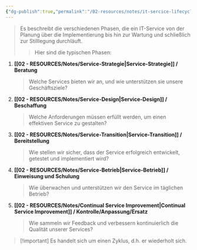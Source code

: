 ```yaml
---
{"dg-publish":true,"permalink":"/02-resources/notes/it-sercice-lifecycle/","tags":["GFN/prüfungsrelevant/AP1","GFN/LF06"],"noteIcon":"","updated":"2025-09-05T10:12:30.000+02:00"}
---
```


>Es beschreibt die verschiedenen Phasen, die ein IT-Service von der Planung über die Implementierung bis hin zur Wartung und schließlich zur Stilllegung durchläuft. 
>>Hier sind die typischen Phasen:

1. **[[02 - RESOURCES/Notes/Service-Strategie\|Service-Strategie]] / Beratung**
   > Welche Services bieten wir an, und wie unterstützen sie unsere Geschäftsziele?
    
2. **[[02 - RESOURCES/Notes/Service-Design\|Service-Design]] / Beschaffung**
   >Welche Anforderungen müssen erfüllt werden, um einen effektiven Service zu gestalten?
    
3. **[[02 - RESOURCES/Notes/Service-Transition\|Service-Transition]] / Bereitstellung**
   >Wie stellen wir sicher, dass der Service erfolgreich entwickelt, getestet und implementiert wird?
    
4. **[[02 - RESOURCES/Notes/Service-Betrieb\|Service-Betrieb]] / Einweisung und Schulung**
   >Wie überwachen und unterstützen wir den Service im täglichen Betrieb?
    
5. **[[02 - RESOURCES/Notes/Continual Service Improvement\|Continual Service Improvement]] / Kontrolle/Anpassung/Ersatz**
   > Wie sammeln wir Feedback und verbessern kontinuierlich die Qualität unserer Services?


>[!important] Es handelt sich um einen Zyklus, d.h. er wiederholt sich.

<style> .container {font-family: sans-serif; text-align: center;} .button-wrapper button {z-index: 1;height: 40px; width: 100px; margin: 10px;padding: 5px;} .excalidraw .App-menu_top .buttonList { display: flex;} .excalidraw-wrapper { height: 800px; margin: 50px; position: relative;} :root[dir="ltr"] .excalidraw .layer-ui__wrapper .zen-mode-transition.App-menu_bottom--transition-left {transform: none;} </style><script src="https://cdn.jsdelivr.net/npm/react@17/umd/react.production.min.js"></script><script src="https://cdn.jsdelivr.net/npm/react-dom@17/umd/react-dom.production.min.js"></script><script type="text/javascript" src="https://cdn.jsdelivr.net/npm/@excalidraw/excalidraw@0/dist/excalidraw.production.min.js"></script><div id="Drawing_2024-10-20_2102.27.excalidraw.md1"></div><script>(function(){const InitialData={"type":"excalidraw","version":2,"source":"https://github.com/zsviczian/obsidian-excalidraw-plugin/releases/tag/2.5.2","elements":[{"type":"ellipse","version":216,"versionNonce":1980773429,"index":"a0","isDeleted":false,"id":"adg1LoZfA6iXltiLdzV1R","fillStyle":"solid","strokeWidth":2,"strokeStyle":"solid","roughness":1,"opacity":100,"angle":0,"x":-122.23168376540843,"y":-312.6212785893897,"strokeColor":"#846358","backgroundColor":"transparent","width":214,"height":194,"seed":700267227,"groupIds":[],"frameId":null,"roundness":{"type":2},"boundElements":[{"type":"text","id":"F5Pm8LDR"},{"id":"NPDsfmfhBRzdvREPWKgYG","type":"arrow"}],"updated":1729451168715,"link":null,"locked":false},{"type":"text","version":174,"versionNonce":1499731355,"index":"a1","isDeleted":false,"id":"F5Pm8LDR","fillStyle":"solid","strokeWidth":2,"strokeStyle":"solid","roughness":1,"opacity":100,"angle":0,"x":-75.22861142756433,"y":-240.7106363644848,"strokeColor":"#846358","backgroundColor":"transparent","width":119.67300415039062,"height":50,"seed":337345403,"groupIds":[],"frameId":null,"roundness":null,"boundElements":[],"updated":1729451168715,"link":"[[02 - RESOURCES/Notes/Service-Strategie\|Service-Strategie]]","locked":false,"fontSize":20,"fontFamily":5,"text":"📍[[Service-\nStrategie\|Service-\nStrategie]]","rawText":"[[02 - RESOURCES/Notes/Service-Strategie\|Service-Strategie]]","textAlign":"center","verticalAlign":"middle","containerId":"adg1LoZfA6iXltiLdzV1R","originalText":"📍[[02 - RESOURCES/Notes/Service-Strategie\|Service-Strategie]]","autoResize":true,"lineHeight":1.25},{"type":"ellipse","version":188,"versionNonce":1434588827,"index":"a2","isDeleted":false,"id":"pQ6RhyBS8cArmB07QDDA4","fillStyle":"solid","strokeWidth":2,"strokeStyle":"solid","roughness":1,"opacity":100,"angle":0,"x":126.35797514520175,"y":-130.59509561729567,"strokeColor":"#2f9e44","backgroundColor":"transparent","width":214,"height":194,"seed":954373493,"groupIds":[],"frameId":null,"roundness":{"type":2},"boundElements":[{"type":"text","id":"JsyrLWGM"}],"updated":1729451127687,"link":null,"locked":false},{"type":"text","version":156,"versionNonce":1299873595,"index":"a3","isDeleted":false,"id":"JsyrLWGM","fillStyle":"solid","strokeWidth":2,"strokeStyle":"solid","roughness":1,"opacity":100,"angle":0,"x":173.36104748304587,"y":-58.68445339239078,"strokeColor":"#2f9e44","backgroundColor":"transparent","width":119.67300415039062,"height":50,"seed":54140629,"groupIds":[],"frameId":null,"roundness":null,"boundElements":[],"updated":1729451270765,"link":"[[02 - RESOURCES/Notes/Service-Design\|Service-Design]]","locked":false,"fontSize":20,"fontFamily":5,"text":"📍[[Service-\nDesign\|Service-\nDesign]]","rawText":"[[02 - RESOURCES/Notes/Service-Design\|Service-Design]]","textAlign":"center","verticalAlign":"middle","containerId":"pQ6RhyBS8cArmB07QDDA4","originalText":"📍[[02 - RESOURCES/Notes/Service-Design\|Service-Design]]","autoResize":true,"lineHeight":1.25},{"type":"ellipse","version":111,"versionNonce":787773141,"index":"a4","isDeleted":false,"id":"nyM4ihXR-ydvCn-EZiVcr","fillStyle":"solid","strokeWidth":2,"strokeStyle":"solid","roughness":1,"opacity":100,"angle":0,"x":30.024861977614933,"y":97.30215398604696,"strokeColor":"#1971c2","backgroundColor":"transparent","width":214,"height":194,"seed":591149845,"groupIds":[],"frameId":null,"roundness":{"type":2},"boundElements":[{"type":"text","id":"M4LHrscz"}],"updated":1729451134196,"link":null,"locked":false},{"type":"text","version":84,"versionNonce":323540021,"index":"a5","isDeleted":false,"id":"M4LHrscz","fillStyle":"solid","strokeWidth":2,"strokeStyle":"solid","roughness":1,"opacity":100,"angle":0,"x":77.02793431545904,"y":169.21279621095186,"strokeColor":"#1971c2","backgroundColor":"transparent","width":119.67300415039062,"height":50,"seed":1787695221,"groupIds":[],"frameId":null,"roundness":null,"boundElements":[],"updated":1729451134196,"link":"[[02 - RESOURCES/Notes/Service-Transition\|Service-Transition]]","locked":false,"fontSize":20,"fontFamily":5,"text":"📍[[Service-\nTransition\|Service-\nTransition]]","rawText":"[[02 - RESOURCES/Notes/Service-Transition\|Service-Transition]]","textAlign":"center","verticalAlign":"middle","containerId":"nyM4ihXR-ydvCn-EZiVcr","originalText":"📍[[02 - RESOURCES/Notes/Service-Transition\|Service-Transition]]","autoResize":true,"lineHeight":1.25},{"type":"ellipse","version":128,"versionNonce":390965589,"index":"a6","isDeleted":false,"id":"5jjpwu-fk6eAYI8Q8Erdg","fillStyle":"solid","strokeWidth":2,"strokeStyle":"solid","roughness":1,"opacity":100,"angle":0,"x":-252.6400433630797,"y":107.71183457819723,"strokeColor":"#f08c00","backgroundColor":"transparent","width":214,"height":194,"seed":194409653,"groupIds":[],"frameId":null,"roundness":{"type":2},"boundElements":[{"type":"text","id":"DGebd1fp"}],"updated":1729451151195,"link":null,"locked":false},{"type":"text","version":96,"versionNonce":213647995,"index":"a7","isDeleted":false,"id":"DGebd1fp","fillStyle":"solid","strokeWidth":2,"strokeStyle":"solid","roughness":1,"opacity":100,"angle":0,"x":-205.6369710252356,"y":179.62247680310213,"strokeColor":"#f08c00","backgroundColor":"transparent","width":119.67300415039062,"height":50,"seed":1789924885,"groupIds":[],"frameId":null,"roundness":null,"boundElements":[],"updated":1729451151195,"link":"[[02 - RESOURCES/Notes/Service-Betrieb\|Service-Betrieb]]","locked":false,"fontSize":20,"fontFamily":5,"text":"📍[[Service-\nBetrieb\|Service-\nBetrieb]]","rawText":"[[02 - RESOURCES/Notes/Service-Betrieb\|Service-Betrieb]]","textAlign":"center","verticalAlign":"middle","containerId":"5jjpwu-fk6eAYI8Q8Erdg","originalText":"📍[[02 - RESOURCES/Notes/Service-Betrieb\|Service-Betrieb]]","autoResize":true,"lineHeight":1.25},{"type":"ellipse","version":121,"versionNonce":164220699,"index":"a8","isDeleted":false,"id":"c8XTokn_O8fq_y3OLg2NM","fillStyle":"solid","strokeWidth":2,"strokeStyle":"solid","roughness":1,"opacity":100,"angle":0,"x":-354.7683162345914,"y":-124.81397166271975,"strokeColor":"#9c36b5","backgroundColor":"transparent","width":220.4126680119019,"height":195.4250373359782,"seed":915843317,"groupIds":[],"frameId":null,"roundness":{"type":2},"boundElements":[{"type":"text","id":"tLsUoLr5"}],"updated":1729451283078,"link":null,"locked":false},{"type":"text","version":115,"versionNonce":328676283,"index":"a9","isDeleted":false,"id":"tLsUoLr5","fillStyle":"solid","strokeWidth":2,"strokeStyle":"solid","roughness":1,"opacity":100,"angle":0,"x":-315.4095578383525,"y":-64.69463755168286,"strokeColor":"#9c36b5","backgroundColor":"transparent","width":141.83985900878906,"height":75,"seed":1746911829,"groupIds":[],"frameId":null,"roundness":null,"boundElements":[],"updated":1729451283079,"link":"[[02 - RESOURCES/Notes/Continual Service Improvement\|Continual Service Improvement]]","locked":false,"fontSize":20,"fontFamily":5,"text":"📍[[Continual\nService\nImprovement\|Continual\nService\nImprovement]]","rawText":"[[02 - RESOURCES/Notes/Continual Service Improvement\|Continual Service Improvement]]","textAlign":"center","verticalAlign":"middle","containerId":"c8XTokn_O8fq_y3OLg2NM","originalText":"📍[[02 - RESOURCES/Notes/Continual Service Improvement\|Continual Service Improvement]]","autoResize":true,"lineHeight":1.25},{"type":"arrow","version":440,"versionNonce":1427147419,"index":"aB","isDeleted":false,"id":"NPDsfmfhBRzdvREPWKgYG","fillStyle":"solid","strokeWidth":2,"strokeStyle":"solid","roughness":1,"opacity":100,"angle":0,"x":-11.444550357697985,"y":-108.10267690816646,"strokeColor":"#1e1e1e","backgroundColor":"transparent","width":263.4809640387972,"height":223.27358901591333,"seed":611237045,"groupIds":[],"frameId":null,"roundness":{"type":2},"boundElements":[],"updated":1729451270765,"link":null,"locked":false,"startBinding":{"elementId":"adg1LoZfA6iXltiLdzV1R","focus":0.9302052241171878,"gap":10.57442134575004,"fixedPoint":null},"endBinding":{"elementId":"adg1LoZfA6iXltiLdzV1R","focus":-0.8841329497016659,"gap":9.098189452454193,"fixedPoint":null},"lastCommittedPoint":null,"startArrowhead":null,"endArrowhead":"arrow","points":[[0,0],[138.85158896089004,76.11268829860289],[93.62188668720007,221.85284006938167],[-108.83487587122163,221.13490828725963],[-124.62937507790714,78.98441542709115],[-3.4946379491764716,-1.420748946531674]],"elbowed":false}],"appState":{"theme":"dark","viewBackgroundColor":"#ffffff","currentItemStrokeColor":"#846358","currentItemBackgroundColor":"transparent","currentItemFillStyle":"solid","currentItemStrokeWidth":2,"currentItemStrokeStyle":"solid","currentItemRoughness":1,"currentItemOpacity":100,"currentItemFontFamily":5,"currentItemFontSize":20,"currentItemTextAlign":"left","currentItemStartArrowhead":null,"currentItemEndArrowhead":"arrow","currentItemArrowType":"round","scrollX":666.2849384346135,"scrollY":328.7879003661193,"zoom":{"value":1},"currentItemRoundness":"round","gridSize":20,"gridStep":5,"gridModeEnabled":false,"gridColor":{"Bold":"rgba(217, 217, 217, 0.5)","Regular":"rgba(230, 230, 230, 0.5)"},"currentStrokeOptions":null,"frameRendering":{"enabled":true,"clip":true,"name":true,"outline":true},"objectsSnapModeEnabled":false,"activeTool":{"type":"selection","customType":null,"locked":false,"lastActiveTool":null}},"files":{}};InitialData.scrollToContent=true;App=()=>{const e=React.useRef(null),t=React.useRef(null),[n,i]=React.useState({width:void 0,height:void 0});return React.useEffect(()=>{i({width:t.current.getBoundingClientRect().width,height:t.current.getBoundingClientRect().height});const e=()=>{i({width:t.current.getBoundingClientRect().width,height:t.current.getBoundingClientRect().height})};return window.addEventListener("resize",e),()=>window.removeEventListener("resize",e)},[t]),React.createElement(React.Fragment,null,React.createElement("div",{className:"excalidraw-wrapper",ref:t},React.createElement(ExcalidrawLib.Excalidraw,{ref:e,width:n.width,height:n.height,initialData:InitialData,viewModeEnabled:!0,zenModeEnabled:!0,gridModeEnabled:!1})))},excalidrawWrapper=document.getElementById("Drawing_2024-10-20_2102.27.excalidraw.md1");ReactDOM.render(React.createElement(App),excalidrawWrapper);})();</script>